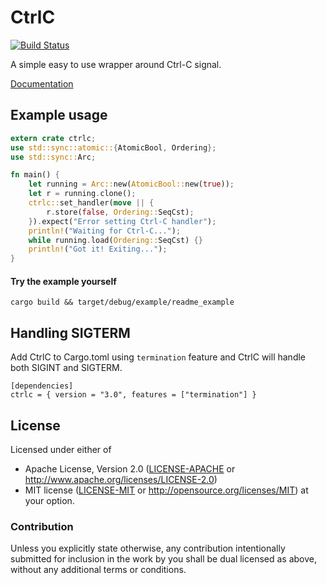 # CtrlC
[![Build Status](https://travis-ci.org/Detegr/rust-ctrlc.svg?branch=master)](https://travis-ci.org/Detegr/rust-ctrlc)

A simple easy to use wrapper around Ctrl-C signal.

[Documentation](http://detegr.github.io/doc/ctrlc/)

## Example usage
```rust
extern crate ctrlc;
use std::sync::atomic::{AtomicBool, Ordering};
use std::sync::Arc;

fn main() {
    let running = Arc::new(AtomicBool::new(true));
    let r = running.clone();
    ctrlc::set_handler(move || {
        r.store(false, Ordering::SeqCst);
    }).expect("Error setting Ctrl-C handler");
    println!("Waiting for Ctrl-C...");
    while running.load(Ordering::SeqCst) {}
    println!("Got it! Exiting...");
}
```

#### Try the example yourself
`cargo build && target/debug/example/readme_example`

## Handling SIGTERM
Add CtrlC to Cargo.toml using `termination` feature and CtrlC will handle both SIGINT and SIGTERM.
```
[dependencies]
ctrlc = { version = "3.0", features = ["termination"] }
```

## License

Licensed under either of
 * Apache License, Version 2.0 ([LICENSE-APACHE](LICENSE-APACHE) or http://www.apache.org/licenses/LICENSE-2.0)
 * MIT license ([LICENSE-MIT](LICENSE-MIT) or http://opensource.org/licenses/MIT)
at your option.

### Contribution

Unless you explicitly state otherwise, any contribution intentionally submitted
for inclusion in the work by you shall be dual licensed as above, without any
additional terms or conditions.
